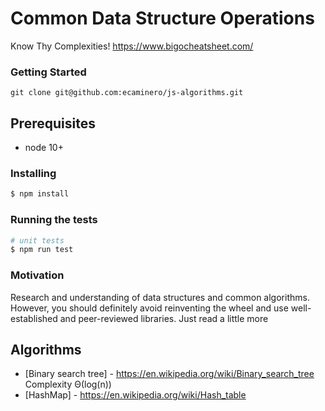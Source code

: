 # Common Data Structure Operations
Know Thy Complexities! https://www.bigocheatsheet.com/

### Getting Started

```
git clone git@github.com:ecaminero/js-algorithms.git
```

## Prerequisites
  * node 10+

### Installing

  ```bash
$ npm install 
```

### Running the tests

```bash
# unit tests
$ npm run test
```

### Motivation
Research and understanding of data structures and common algorithms. However, you should definitely avoid reinventing the wheel and use well-established and peer-reviewed libraries. Just read a little more


## Algorithms
- [Binary search tree] - <https://en.wikipedia.org/wiki/Binary_search_tree> Complexity Θ(log(n))
- [HashMap] - <https://en.wikipedia.org/wiki/Hash_table>
